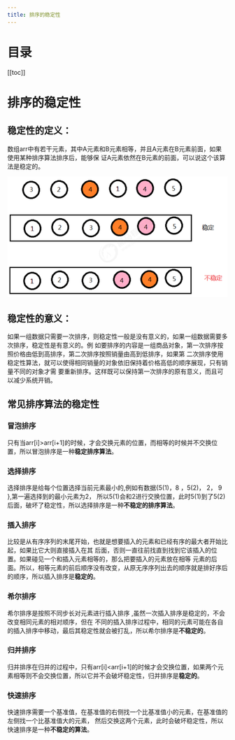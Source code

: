 ```yaml
---
title: 排序的稳定性
---
```

# 目录

[[toc]]

# 排序的稳定性

## **稳定性的定义：** 

数组arr中有若干元素，其中A元素和B元素相等，并且A元素在B元素前面，如果使用某种排序算法排序后，能够保 证A元素依然在B元素的前面，可以说这个该算法是稳定的。

![image-20230407133044780](../img/image-20230407133044780.png)

## **稳定性的意义：** 

如果一组数据只需要一次排序，则稳定性一般是没有意义的，如果一组数据需要多次排序，稳定性是有意义的。例 如要排序的内容是一组商品对象，第一次排序按照价格由低到高排序，第二次排序按照销量由高到低排序，如果第 二次排序使用稳定性算法，就可以使得相同销量的对象依旧保持着价格高低的顺序展现，只有销量不同的对象才需 要重新排序。这样既可以保持第一次排序的原有意义，而且可以减少系统开销。

## 常见排序算法的稳定性

### 冒泡排序

只有当arr[i]>arr[i+1]的时候，才会交换元素的位置，而相等的时候并不交换位置，所以冒泡排序是一种**稳定排序算法**。 

### 选择排序

选择排序是给每个位置选择当前元素最小的,例如有数据{5(1)，8 ，5(2)， 2， 9 },第一遍选择到的最小元素为2， 所以5(1)会和2进行交换位置，此时5(1)到了5(2)后面，破坏了稳定性，所以选择排序是一种**不稳定的排序算法**。 

### 插入排序

比较是从有序序列的末尾开始，也就是想要插入的元素和已经有序的最大者开始比起，如果比它大则直接插入在其 后面，否则一直往前找直到找到它该插入的位置。如果碰见一个和插入元素相等的，那么把要插入的元素放在相等 元素的后面。所以，相等元素的前后顺序没有改变，从原无序序列出去的顺序就是排好序后的顺序，所以插入排序是**稳定的**。 

### 希尔排序

希尔排序是按照不同步长对元素进行插入排序 ,虽然一次插入排序是稳定的，不会改变相同元素的相对顺序，但在 不同的插入排序过程中，相同的元素可能在各自的插入排序中移动，最后其稳定性就会被打乱，所以希尔排序是**不稳定的**。 

### 归并排序

归并排序在归并的过程中，只有arr[i]<arr[i+1]的时候才会交换位置，如果两个元素相等则不会交换位置，所以它并不会破坏稳定性，归并排序是**稳定的**。

### 快速排序

快速排序需要一个基准值，在基准值的右侧找一个比基准值小的元素，在基准值的左侧找一个比基准值大的元素，
然后交换这两个元素，此时会破坏稳定性，所以快速排序是一种**不稳定的算法**。

